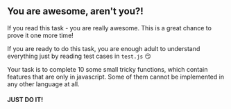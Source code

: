 ## You are awesome, aren't you?!

If you read this task - you are really awesome.
This is a great chance to prove it one more time!

If you are ready to do this task, you are enough adult to understand everything just by reading test cases in `test.js` :smirk:

Your task is to complete 10 some small tricky functions, which contain features that are only in javascript. Some of them cannot be implemented in any other language at all.

#### JUST DO IT!
